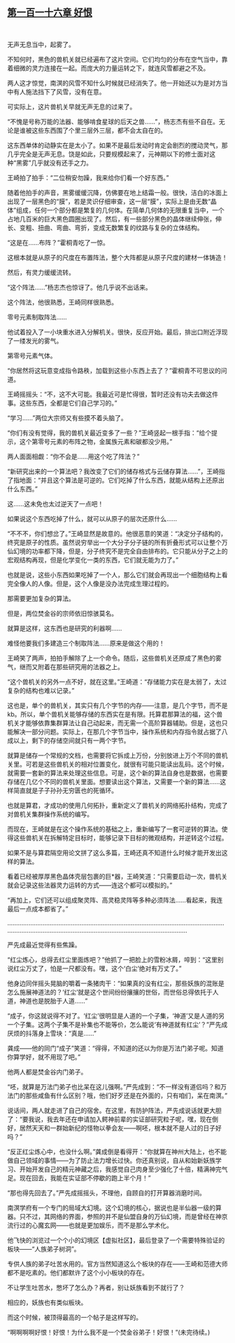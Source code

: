 ## [第一百一十六章 好恨](https://www.xxbiquge.com/11_11207/9133718.html)
﻿

  无声无息当中，起雾了。

  不知何时，黑色的兽机关就已经遍布了这片空间。它们均匀的分布在空气当中，靠着细微的灵力连接在一起。而庞大的力量运转之下，就连风雪都避之不及。

  两人这才惊觉，南溟的风雪不知什么时候就已经消失了。他一开始还以为是对方当中有人施法挡下了风雪，没有在意。

  可实际上，这片兽机关早就无声无息的过来了。

  “不愧是号称万能的法器、能够啃食星球的后天之兽……”，杨志杰有些不自在。无论是谁被这些东西围了个里三层外三层，都不会太自在的。

  这东西单体的动静实在是太小了。如果不是最后发动时肯定会剧烈的搅动灵气，那几乎完全是无声无息。饶是如此，只要规模起来了，元神期以下的修士面对这种“黑雾”几乎就没有还手之力。

  王崎拍了拍手：“二位稍安勿躁，我来给你们看一个好东西。”

  随着他拍手的声音，黑雾缓缓沉降，仿佛要在地上结霜一般。很快，洁白的冰面上出现了一层黑色的“膜”，若是灵识仔细审查，这一层“膜”，实际上是由无数“晶体”组成，任何一个部分都是繁复的几何体。在简单几何体的无限重复当中，一个占地几百米的巨大黑色圆圈出现了。然后，有一些部分黑色的晶体继续伸张，伸长、变粗、扭曲、弯曲、弯折，变成无数繁复的纹路与复杂的立体结构。

  “这是在……布阵？”霍桐青吃了一惊。

  这根本就是从原子的尺度在布置阵法，整个大阵都是从原子尺度的建材一体铸造！

  然后，有灵力缓缓流转。

  “这个阵法……”杨志杰也惊讶了。他几乎说不出话来。

  这个阵法，他很熟悉，王崎同样很熟悉。

  零号元素制取阵法……

  他试着投入了一小块重水进入分解机关。很快，反应开始。最后，排出口附近浮现了一缕发光的雾气。

  第零号元素气体。

  “你居然将这玩意变成指令路秩，加载到这些小东西上去了？”霍桐青不可思议的问道。

  王崎摇摇头：“不，这不大可能。我最近可是忙得很，暂时还没有功夫去做这件事。这些东西，全都是它们自己学习的。”

  “学习……”两位大宗师又有些摸不着头脑了。

  “你们有没有觉得，我的兽机关最近变多了一些？”王崎竖起一根手指：“给个提示，这个第零号元素的布阵之物，金属族元素和碳都没少用。”

  两人面面相觑：“你不会是……用这个吃了阵法？”

  “新研究出来的一个算法吧？我改变了它们的储存格式与云储存算法……”，王崎指了指地面：“并且这个算法是可逆的。它们吃掉了什么东西，就能从结构上还原出什么东西。”

  这……这未免也太过逆天了一点吧！

  如果说这个东西吃掉了什么，就可以从原子的层次还原什么……

  “不不不，你们想岔了。”王崎显然是故意的。他很恶意的笑道：“决定分子结构的，终究是原子的性质。虽然说穷举出一个大分子分子链的所有折叠形式可以让整个万仙幻境的功率都下降，但是，分子终究不是完全自由排布的。它只能从分子之上的宏观结构再现，但是化学变化一类的东西，它们就无能为力了。”

  也就是说，这些小东西如果吃掉了一个人，那么它们就会再现出一个细胞结构上看完全像人的人像。但是，这个人像是没办法完成生理过程的。

  那需要更加复杂的算法。

  但是，两位焚金谷的宗师依旧惊骇莫名。

  就算是这样，这东西也是研究的利器啊……

  难怪他要我们多建造三个制取阵法……原来是做这个用的！

  王崎笑了两声，拍拍手解除了上一个命令。随后，这些兽机关还原成了黑色的雾气，继而又附着在那些研究用的法器之上。

  “这个兽机关的另外一点不好，就在这里。”王崎道：“存储能力实在是太弱了，太过复杂的结构也难以记录。”

  这也是，单个的兽机关，其实只有几个字节的内存——注意，是几个字节，而不是kb。所以，单个兽机关能够存储的东西实在是有限。托算君那算法的福，这个兽机关才能够依靠集群算法让自己动起来，而无需一个高阶算器辅助。但是，这也只能解决一部分问题。实际上，在那几个字节当中，操作系统和内存指令就占据了八成以上，剩下的存储空间就只有一两个字节。

  就算是储存一个常规的文档，也需要将它拆成上万份，分别放进上万个不同的兽机关里。可若是这些兽机关的相对位置变化，就很有可能只能读出乱码。这个时候，就需要一套新的算法来处理这些信息。可是，这个新的算法自身也是数据，也需要存储在几亿个不同的兽机关里面。想要读出这个算法，又需要一个新的算法……这样简直就是子子孙孙无穷匮也的死循环。

  也就是算君，才成功的使用几何拓扑，重新定义了兽机关的网络拓扑结构，完成了对兽机关集群操作系统的编写。

  而现在，王崎就是在这个操作系统的基础之上，重新编写了一套可逆转的算法。使得这些兽机关在拆解特定目标时，能够记录下目标的微观结构，并逆转这个过程。

  如果不是与算君隔空用论文拼了这么多篇，王崎还真不知道什么时候才能开发出这样的算法。

  看着已经被厚厚黑色晶体壳层包裹的巨*器，王崎笑道：“只需要启动一次，兽机关就会记录这些法器灵力运转的方式——连这个都可以模拟的。”

  “再加上，它们还可以组成聚灵阵、高灵稳灵阵等多种必须阵法……看起来，我连最后一点成本都省了。”

  ………………………………………………………………………………………………………………………………………………………………………………………………………

  严先成最近觉得有些焦躁。

  “红尘炼心，总得去红尘里面炼吧？”他抓了一把脸上的雪粉冰屑，啐到：“这里别说红尘万丈了，怕是一尺都没有。嘿，这个‘白尘’绝对有万丈了。”

  他身边同伴摇头晃脑的嚼着一条猪肉干：“如果真的没有红尘，那些妖族的混账是怎么施展神道法的？‘红尘’就是这个世间纷纷攘攘的世俗，而世俗总得依托于人道，神道也是脱胎于人道……”

  “成子，你这就说得不对了。‘红尘’很明显是人道的一个子集，‘神道’又是人道的另一个子集。这两个子集不是补集也不能等价，怎么能说‘有神道就有红尘’？”严先成厌烦的抖落身上雪块：“真是……”

  龚成——他的同门“成子”笑道：“得得，不知道的还以为你是万法门弟子呢。知道你算学好，就不用现了吧。”

  他两人都是焚金谷内门弟子。

  “呸，就算是万法门弟子也比呆在这儿强啊。”严先成到：“不一样没有道侣吗？和万法门的那些咸鱼有什么区别？哦，他们好歹还是在外面的，只有咱们，呆在南溟。”

  说话间，两人就走进了自己的宿舍。在这里，有防护阵法，严先成说话就更大胆了：“要我说，我去年还在申请加入鳄神前辈的实证部研究粒子呢，嘿，现在倒好，居然天天和一群始新纪的怪物以拳会友——啊呸，根本就不是人过的日子好吗？”

  “反正红尘炼心中，也没什么啊。”龚成倒是看得开：“你就算在神州大陆上，也不能做自己领域的事情——为了防止法力增长过快。你还真别说，自从和始新妖族学习、开始开发自己的精元神藏之后，我感觉自己肉身至少强化了十倍，精满神完气足。现在回去，我能在实证部不停歇的跑上半个月！”

  “那也得先回去了。”严先成摇摇头，不理他，自顾自的打开算器消磨时间。

  南溟学府有一个专门的局域大幻境。这个幻境的核心，据说也是半仙器一级的算器。只不过，其网络的界面，参照的并不是仙盟自身的万仙幻境，而是曾经在神京流行过的心魔玄网——也就是更加娱乐，而不是那么学术化。

  他飞快的浏览过一个个小的幻境区【虚拟社区】，最后登录了一个需要特殊验证的板块——“人族弟子树洞”。

  专供人族的弟子吐苦水用的。官方当然知道这么个板块的存在——王崎和范德大师都不是吃素的。他们都默许了这个小小板块的存在。

  不让学生吐苦水，憋坏了怎么办？再者，别让妖族看到不就行了？

  相应的，妖族也有类似板块。

  而这个时候，被顶得最高的一个帖子是这样写的。

  “啊啊啊啊好恨！好恨！为什么我不是一个焚金谷弟子！好恨！”(未完待续。)
